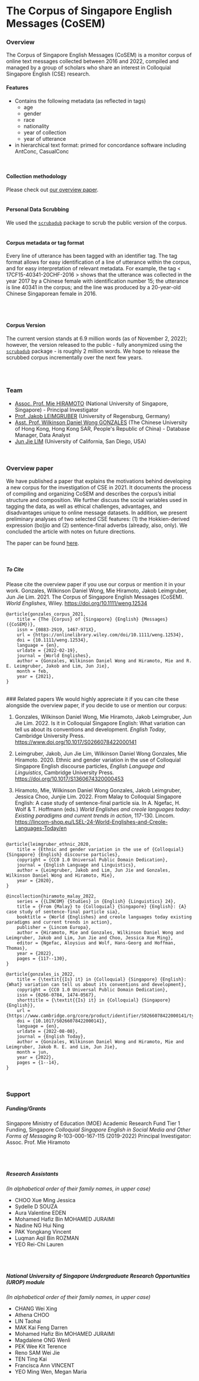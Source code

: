 # The Corpus of Singapore English Messages (CoSEM)


### Overview
The Corpus of Singapore English Messages (CoSEM) is a monitor corpus of online text messages collected between 2016 and 2022, compiled and managed by a group of scholars who share an interest in Colloquial Singapore English (CSE) research.
<br />

#### Features
- Contains the following metadata (as reflected in tags)
	- age
	- gender
	- race
	- nationality
	- year of collection
	- year of utterance
- in hierarchical text format: primed for concordance software including AntConc, CasualConc
<br />


#### Collection methodology

Please check out [our overview paper](https://github.com/wdwgonzales/CoSEM/tree/main/Overview%20paper).
<br />
<br />


#### Personal Data Scrubbing
We used the [`scrubadub`](https://scrubadub.readthedocs.io/en/stable/ "scrubadub") package to scrub the public version of the corpus.
<br />
<br />

#### Corpus metadata or tag format
Every line of utterance has been tagged with an identifier tag. The tag format allows for easy identification of a line of utterance within the corpus, and for easy interpretation of relevant metadata. For example, the tag < 17CF15-40341-20CHF-2016 > shows that the utterance was collected in the year 2017 by a Chinese female with identification number 15; the utterance is line 40341 in the corpus; and the line was produced by a 20-year-old Chinese Singaporean female in 2016.

<br />
<br />

#### Corpus Version
The current version stands at 6.9 million words (as of November 2, 2022); however, the version released to the public - fully anonymized using the [`scrubadub`](https://scrubadub.readthedocs.io/en/stable/ "scrubadub") package - is roughly 2 million words. We hope to release the scrubbed corpus incrementally over the next few years.

<br />
<br />

### Team
- [Assoc. Prof. Mie HIRAMOTO](https://profile.nus.edu.sg/fass/ellmh/ "Assoc. Prof. Mie HIRAMOTO") (National University of Singapore, Singapore) - Principal Investigator
- [Prof. Jakob LEIMGRUBER](https://jakobleimgruber.ch/en/home "Prof. Jakob LEIMGRUBER") (University of Regensburg, Germany)
- [Asst. Prof. Wilkinson Daniel Wong GONZALES](https://www.wdwgonzales.com "Asst. Prof. Wilkinson Daniel Wong GONZALES") (The Chinese University of Hong Kong, Hong Kong SAR, People's Republic of China) - Database Manager, Data Analyst
- [Jun Jie LIM](https://limjunjie.com "Jun Jie LIM") (University of California, San Diego, USA)

<br />


### Overview paper
We have published a paper that explains the motivations behind developing a new corpus for the investigation of CSE in 2021. It documents the process of compiling and organizing CoSEM and describes the corpus’s initial structure and composition. We further discuss the social variables used in tagging the data, as well as ethical challenges, advantages, and disadvantages unique to online message datasets. In addition, we present preliminary analyses of two selected CSE features: (1) the Hokkien-derived expression (bo)jio and (2) sentence-final adverbs (already, also, only). We concluded the article with notes on future directions.

The paper can be found [here](https://github.com/wdwgonzales/CoSEM/tree/main/Overview%20paper).
<br />
<br />
<br />

##### To Cite
Please cite the overview paper if you use our corpus or mention it in your work.
Gonzales, Wilkinson Daniel Wong, Mie Hiramoto, Jakob Leimgruber, Jun Jie Lim. 2021. The Corpus of Singapore English Messages (CoSEM). _World Englishes_, Wiley. https://doi.org/10.1111/weng.12534

```
@article{gonzales_corpus_2021,
	title = {The {Corpus} of {Singapore} {English} {Messages} ({CoSEM})},
	issn = {0883-2919, 1467-971X},
	url = {https://onlinelibrary.wiley.com/doi/10.1111/weng.12534},
	doi = {10.1111/weng.12534},
	language = {en},
	urldate = {2022-02-19},
	journal = {World Englishes},
	author = {Gonzales, Wilkinson Daniel Wong and Hiramoto, Mie and R. E. Leimgruber, Jakob and Lim, Jun Jie},
	month = feb,
	year = {2021},
}
```
<br />
### Related papers
We would highly appreciate it if you can cite these alongside the overview paper, if you decide to use or mention our corpus:

1. Gonzales, Wilkinson Daniel Wong, Mie Hiramoto, Jakob Leimgruber, Jun Jie Lim. 2022. Is it in Colloquial Singapore English: What variation can tell us about its conventions and development. _English Today_, Cambridge University Press. https://www.doi.org/10.1017/S0266078422000141

2. Leimgruber, Jakob, Jun Jie Lim,  Wilkinson Daniel Wong Gonzales, Mie Hiramoto. 2020. Ethnic and gender variation in the use of Colloquial Singapore English discourse particles, _English Language and Linguistics_, Cambridge University Press.
https://doi.org/10.1017/S1360674320000453

3. Hiramoto, Mie,  Wilkinson Daniel Wong Gonzales, Jakob Leimgruber, Jessica Choo, Junjie Lim. 2022. From Malay to Colloquial Singapore English: A case study of sentence-final particle sia. In A. Ngefac, H. Wolf & T. Hoffmann (eds.) _World Englishes and creole languages today: Existing paradigms and current trends in action_, 117-130. Lincom. https://lincom-shop.eu/LSEL-24-World-Englishes-and-Creole-Languages-Today/en

```

@article{leimgruber_ethnic_2020,
	title = {Ethnic and gender variation in the use of {Colloquial} {Singapore} {English} discourse particles},
	copyright = {CC0 1.0 Universal Public Domain Dedication},
	journal = {English Language and Linguistics},
	author = {Leimgruber, Jakob and Lim, Jun Jie and Gonzales, Wilkinson Daniel Wong and Hiramoto, Mie},
	year = {2020},
}

@incollection{hiramoto_malay_2022,
	series = {{LINCOM} {Studies} in {English} {Linguistics} 24},
	title = {From {Malay} to {Colloquial} {Singapore} {English}: {A} case study of sentence-final particle sia},
	booktitle = {World {Englishes} and creole languages today existing paradigms and current trends in action},
	publisher = {Lincom Europa},
	author = {Hiramoto, Mie and Gonzales, Wilkinson Daniel Wong and Leimgruber, Jakob and Lim, Jun Jie and Choo, Jessica Xue Ming},
	editor = {Ngefac, Aloysius and Wolf, Hans-Georg and Hoffman, Thomas},
	year = {2022},
	pages = {117--130},
}

@article{gonzales_is_2022,
	title = {\textit{{Is} it} in {Colloquial} {Singapore} {English}: {What} variation can tell us about its conventions and development},
	copyright = {CC0 1.0 Universal Public Domain Dedication},
	issn = {0266-0784, 1474-0567},
	shorttitle = {\textit{{Is} it} in {Colloquial} {Singapore} {English}},
	url = {https://www.cambridge.org/core/product/identifier/S0266078422000141/type/journal_article},
	doi = {10.1017/S0266078422000141},
	language = {en},
	urldate = {2022-08-08},
	journal = {English Today},
	author = {Gonzales, Wilkinson Daniel Wong and Hiramoto, Mie and Leimgruber, Jakob R. E. and Lim, Jun Jie},
	month = jun,
	year = {2022},
	pages = {1--14},
}

```
<br />

### Support
##### Funding/Grants
Singapore Ministry of Education (MOE) Academic Research Fund Tier 1 Funding, Singapore
*Colloquial Singapore English in Social Media and Other Forms of Messaging*
R-103-000-167-115 (2019-2022)
Principal Investigator: Assoc. Prof. Mie Hiramoto

<br />
<br />

##### Research Assistants
_(In alphabetical order of their family names, in upper case)_

- CHOO Xue Ming Jessica
- Sydelle D SOUZA
- Aura Valentine EDEN
- Mohamed Hafiz Bin MOHAMED JURAIMI
- Nadine NG Hui Ning
- PAK Yongkang Vincent
- Luqman Aqil Bin ROZMAN
- YEO Rei-Chi Lauren

<br />
<br />

##### National University of Singapore Undergraduate Research Opportunities (UROP) module
_(In alphabetical order of their family names, in upper case)_

- CHANG Wei Xing
- Athena CHOO
- LIN Taohai
- MAK Kai Feng Darren
- Mohamed Hafiz Bin MOHAMED JURAIMI
- Magdalene ONG Wenli
- PEK Wee Kit Terence
- Reno SAM Wei Jie
- TEN Ting Kai
- Francisca Ann VINCENT
- YEO Ming Wen, Megan Maria
